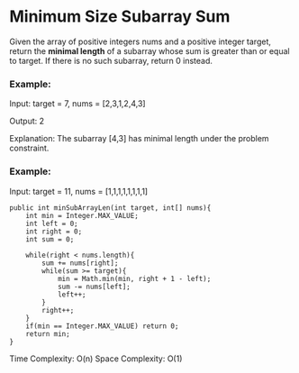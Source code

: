 # Minimum Size Subarray Sum

Given the array of positive integers nums and a positive integer target, return the **minimal length** of a subarray whose sum is greater than or equal to target. If there is no such subarray, return 0 instead.

### Example:

Input: target = 7, nums = [2,3,1,2,4,3]

Output: 2

Explanation: The subarray [4,3] has minimal length under the problem constraint.

### Example:

Input: target = 11, nums = [1,1,1,1,1,1,1,1]


	public int minSubArrayLen(int target, int[] nums){
		int min = Integer.MAX_VALUE;
		int left = 0;
		int right = 0;
		int sum = 0;

		while(right < nums.length){
			sum += nums[right];
			while(sum >= target){
				min = Math.min(min, right + 1 - left);
				sum -= nums[left];
				left++;
			}
			right++;
		}
		if(min == Integer.MAX_VALUE) return 0;
		return min;
	}


Time Complexity: O(n)
Space Complexity: O(1)
